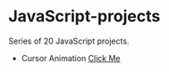 # JavaScript-projects
Series of 20 JavaScript projects.


 - Cursor Animation [Click Me](https://amgleo09.github.io/cursor-animation/)
